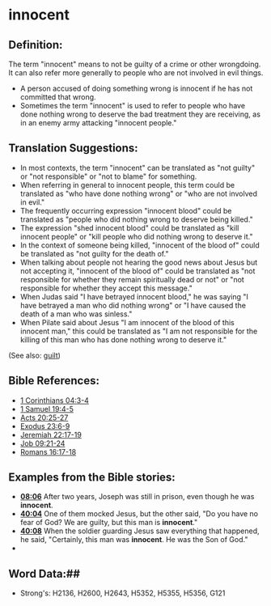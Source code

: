 # innocent #

## Definition: ##

The term "innocent" means to not be guilty of a crime or other wrongdoing. It can also refer more generally to people who are not involved in evil things.

* A person accused of doing something wrong is innocent if he has not committed that wrong.
* Sometimes the term "innocent" is used to refer to people who have done nothing wrong to deserve the bad treatment they are receiving, as in an enemy army attacking "innocent people."

## Translation Suggestions: ##

* In most contexts, the term "innocent" can be translated as "not guilty" or "not responsible" or "not to blame" for something.
* When referring in general to innocent people, this term could be translated as "who have done nothing wrong" or "who are not involved in evil."
* The frequently occurring expression "innocent blood" could be translated as "people who did nothing wrong to deserve being killed."
* The expression "shed innocent blood" could be translated as "kill innocent people" or "kill people who did nothing wrong to deserve it."
* In the context of someone being killed, "innocent of the blood of" could be translated as "not guilty for the death of."
* When talking about people not hearing the good news about Jesus but not accepting it, "innocent of the blood of" could be translated as "not responsible for whether they remain spiritually dead or not" or "not responsible for whether they accept this message."
* When Judas said "I have betrayed innocent blood," he was saying "I have betrayed a man who did nothing wrong" or "I have caused the death of a man who was sinless."
* When Pilate said about Jesus "I am innocent of the blood of this innocent man," this could be translated as "I am not responsible for the killing of this man who has done nothing wrong to deserve it."

(See also: [guilt](../kt/guilt.md))

## Bible References: ##

* [1 Corinthians 04:3-4](rc://en/tn/help/1co/04/03)
* [1 Samuel 19:4-5](rc://en/tn/help/1sa/19/04)
* [Acts 20:25-27](rc://en/tn/help/act/20/25)
* [Exodus 23:6-9](rc://en/tn/help/exo/23/06)
* [Jeremiah 22:17-19](rc://en/tn/help/jer/22/17)
* [Job 09:21-24](rc://en/tn/help/job/09/21)
* [Romans 16:17-18](rc://en/tn/help/rom/16/17)

## Examples from the Bible stories: ##

* __[08:06](rc://en/tn/help/obs/08/06)__ After two years, Joseph was still in prison, even though he was __innocent__.
* __[40:04](rc://en/tn/help/obs/40/04)__ One of them mocked Jesus, but the other said, "Do you have no fear of God? We are guilty, but this man is __innocent__."
* __[40:08](rc://en/tn/help/obs/40/08)__ When the soldier guarding Jesus saw everything that happened, he said, "Certainly, this man was __innocent__. He was the Son of God."
*

## Word Data:##

* Strong's: H2136, H2600, H2643, H5352, H5355, H5356, G121

